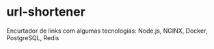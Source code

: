 # url-shortener
Encurtador de links com algumas tecnologias: Node.js, NGINX, Docker, PostgreSQL, Redis
